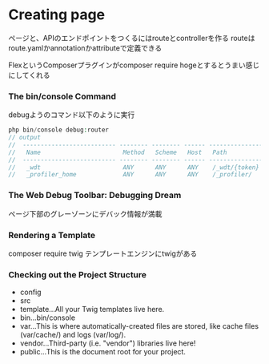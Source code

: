 # Creating page
ページと、APIのエンドポイントをつくるにはrouteとcontrollerを作る
routeはroute.yamlかannotationかattributeで定義できる

FlexというComposerプラグインがcomposer require hogeとするとうまい感じにしてくれる

### The bin/console Command
debugようのコマンド以下のように実行
```php
php bin/console debug:router
// output
//  -------------------------- -------- -------- ------ ----------------------------------- 
//   Name                       Method   Scheme   Host   Path                               
//  -------------------------- -------- -------- ------ ----------------------------------- 
//   _wdt                       ANY      ANY      ANY    /_wdt/{token}                      
//   _profiler_home             ANY      ANY      ANY    /_profiler/    
```
### The Web Debug Toolbar: Debugging Dream
ページ下部のグレーゾーンにデバック情報が満載
### Rendering a Template
composer require twig
テンプレートエンジンにtwigがある
### Checking out the Project Structure
- config
- src
- template...All your Twig templates live here.
- bin...bin/console
- var...This is where automatically-created files are stored, like cache files (var/cache/) and logs (var/log/).
- vendor...Third-party (i.e. "vendor") libraries live here!
- public...This is the document root for your project.
